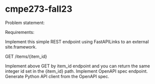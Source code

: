 # cmpe273-fall23

Problem statement:

Requirements:

Implement this simple REST endpoint using FastAPILinks to an external site.framework.

GET /items/{item_id}

Implement above GET by item_id endpoint and you can return the same integer id set in the {item_id} path.
Implement OpenAPI spec endpoint.
Generate Python API client from the OpenAPI spec.